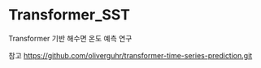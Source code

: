 # Transformer_SST
Transformer 기반 해수면 온도 예측 연구

참고
https://github.com/oliverguhr/transformer-time-series-prediction.git

